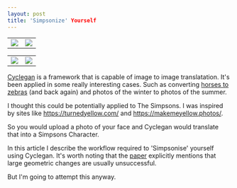 ```yaml
---
layout: post
title: 'Simpsonize' Yourself
---
```


<table><tr><td><img src='https://drive.google.com/uc?id=1pTuzTcVpPWZnvEtmd4FOg6vdtQ0zIWQh'></td><td><img src='https://drive.google.com/uc?id=1SV5vLt-KrXRmAesBagivP6OlzsFhbsyO'></td></tr></table>

<table><tr><td><img src='https://drive.google.com/uc?id=1jmpktn6Jj9ia_bKpkNzU3A-vtEjRrcpc'></td><td><img src='https://drive.google.com/uc?id=1_t_Gdq8FxdhkF7QVhP_RxCDvO9a-CLjB'></td></tr></table>


[Cyclegan](https://arxiv.org/abs/1703.10593) is a framework that is capable of image to image translatation. It's been applied in some really interesting cases. Such as converting [horses to zebras](https://camo.githubusercontent.com/69cbc0371777fba5d251a564e2f8a8f38d1bf43f/68747470733a2f2f6a756e79616e7a2e6769746875622e696f2f4379636c6547414e2f696d616765732f7465617365725f686967685f7265732e6a7067) (and back again) and photos of the winter to photos of the summer. 

I thought this could be potentially applied to The Simpsons. I was inspired by sites like https://turnedyellow.com/ and https://makemeyellow.photos/. 

So you would upload a photo of your face and Cyclegan would translate that into a Simpsons Character. 

In this article I describe the workflow required to  'Simpsonise' yourself using Cyclegan. It's worth noting that the [paper](https://arxiv.org/pdf/1703.10593.pdf) explicitly mentions that large geometric changes are usually unsuccessful. 

But I'm going to attempt this anyway.


